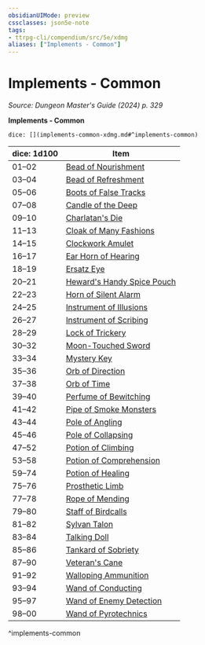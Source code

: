 ```yaml
---
obsidianUIMode: preview
cssclasses: json5e-note
tags:
- ttrpg-cli/compendium/src/5e/xdmg
aliases: ["Implements - Common"]
---
```

# Implements - Common
*Source: Dungeon Master's Guide (2024) p. 329* 

**Implements - Common**

`dice: [](implements-common-xdmg.md#^implements-common)`

| dice: 1d100 | Item |
|-------------|------|
| 01–02 | [Bead of Nourishment](3-Mechanics/CLI/items/bead-of-nourishment-xdmg.md) |
| 03–04 | [Bead of Refreshment](3-Mechanics/CLI/items/bead-of-refreshment-xdmg.md) |
| 05–06 | [Boots of False Tracks](3-Mechanics/CLI/items/boots-of-false-tracks-xdmg.md) |
| 07–08 | [Candle of the Deep](3-Mechanics/CLI/items/candle-of-the-deep-xdmg.md) |
| 09–10 | [Charlatan's Die](3-Mechanics/CLI/items/charlatans-die-xdmg.md) |
| 11–13 | [Cloak of Many Fashions](3-Mechanics/CLI/items/cloak-of-many-fashions-xdmg.md) |
| 14–15 | [Clockwork Amulet](3-Mechanics/CLI/items/clockwork-amulet-xdmg.md) |
| 16–17 | [Ear Horn of Hearing](3-Mechanics/CLI/items/ear-horn-of-hearing-xdmg.md) |
| 18–19 | [Ersatz Eye](3-Mechanics/CLI/items/ersatz-eye-xdmg.md) |
| 20–21 | [Heward's Handy Spice Pouch](3-Mechanics/CLI/items/hewards-handy-spice-pouch-xdmg.md) |
| 22–23 | [Horn of Silent Alarm](3-Mechanics/CLI/items/horn-of-silent-alarm-xdmg.md) |
| 24–25 | [Instrument of Illusions](3-Mechanics/CLI/items/instrument-of-illusions-xdmg.md) |
| 26–27 | [Instrument of Scribing](3-Mechanics/CLI/items/instrument-of-scribing-xdmg.md) |
| 28–29 | [Lock of Trickery](3-Mechanics/CLI/items/lock-of-trickery-xdmg.md) |
| 30–32 | [Moon-Touched Sword](3-Mechanics/CLI/items/moon-touched-sword-xdmg.md) |
| 33–34 | [Mystery Key](3-Mechanics/CLI/items/mystery-key-xdmg.md) |
| 35–36 | [Orb of Direction](3-Mechanics/CLI/items/orb-of-direction-xdmg.md) |
| 37–38 | [Orb of Time](3-Mechanics/CLI/items/orb-of-time-xdmg.md) |
| 39–40 | [Perfume of Bewitching](3-Mechanics/CLI/items/perfume-of-bewitching-xdmg.md) |
| 41–42 | [Pipe of Smoke Monsters](3-Mechanics/CLI/items/pipe-of-smoke-monsters-xdmg.md) |
| 43–44 | [Pole of Angling](3-Mechanics/CLI/items/pole-of-angling-xdmg.md) |
| 45–46 | [Pole of Collapsing](3-Mechanics/CLI/items/pole-of-collapsing-xdmg.md) |
| 47–52 | [Potion of Climbing](3-Mechanics/CLI/items/potion-of-climbing-xdmg.md) |
| 53–58 | [Potion of Comprehension](3-Mechanics/CLI/items/potion-of-comprehension-xdmg.md) |
| 59–74 | [Potion of Healing](3-Mechanics/CLI/items/potion-of-healing-xdmg.md) |
| 75–76 | [Prosthetic Limb](3-Mechanics/CLI/items/prosthetic-limb-xdmg.md) |
| 77–78 | [Rope of Mending](3-Mechanics/CLI/items/rope-of-mending-xdmg.md) |
| 79–80 | [Staff of Birdcalls](3-Mechanics/CLI/items/staff-of-birdcalls-xdmg.md) |
| 81–82 | [Sylvan Talon](3-Mechanics/CLI/items/sylvan-talon-xdmg.md) |
| 83–84 | [Talking Doll](3-Mechanics/CLI/items/talking-doll-xdmg.md) |
| 85–86 | [Tankard of Sobriety](3-Mechanics/CLI/items/tankard-of-sobriety-xdmg.md) |
| 87–90 | [Veteran's Cane](3-Mechanics/CLI/items/veterans-cane-xdmg.md) |
| 91–92 | [Walloping Ammunition](3-Mechanics/CLI/items/walloping-ammunition-xdmg.md) |
| 93–94 | [Wand of Conducting](3-Mechanics/CLI/items/wand-of-conducting-xdmg.md) |
| 95–97 | [Wand of Enemy Detection](3-Mechanics/CLI/items/wand-of-enemy-detection-xdmg.md) |
| 98–00 | [Wand of Pyrotechnics](3-Mechanics/CLI/items/wand-of-pyrotechnics-xdmg.md) |
^implements-common